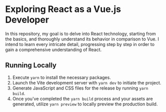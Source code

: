 # Exploring React as a Vue.js Developer

In this repository, my goal is to delve into React technology, starting from the basics, and thoroughly understand its behavior in comparison to Vue. I intend to learn every intricate detail, progressing step by step in order to gain a comprehensive understanding of React.

## Running Locally

1. Execute `yarn` to install the necessary packages.
2. Launch the Vite development server with `yarn dev` to initiate the project.
3. Generate JavaScript and CSS files for the release by running `yarn build`.
4. Once you've completed the `yarn build` process and your assets are generated, utilize `yarn preview` to locally preview the production build.
